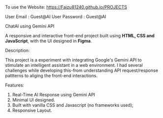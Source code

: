 To use the Website: https://Faizu81240.github.io/PROJECTS

User Email : Guest@AI
User Password : Guest@AI


ChatAI using Gemini API

A responsive and interactive front-end project built using **HTML, CSS and JavaScript**, with the UI designed in **Figma**.

Description:

This project is a experiment with integrating Google's Gemini API to stimulate an intelligent assistant in a web environment. I had several challenges while developing this-from understanding API request/response pattterns to aliging the front-end interactions.

Features:
  1. Real-Time AI Response using Gemini API
  2. Minimal UI designed.
  3. Built with vanilla CSS and Javascript (no frameworks used);
  4. Responsive Layout.
